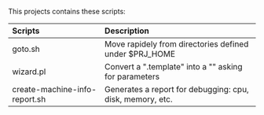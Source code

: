 This projects contains these scripts:

| Scripts                                      | Description                                                       |
| :---                                         | :---                                                              |
| goto.sh                                      | Move rapidely from directories defined under $PRJ_HOME            |
| wizard.pl                                    | Convert a "<file>.template" into a "<file>" asking for parameters |
| create-machine-info-report.sh                | Generates a report for debugging: cpu, disk, memory, etc.         |
